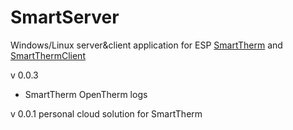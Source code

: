 # SmartServer
 Windows/Linux server&amp;client application for ESP [SmartTherm](https://github.com/Evgen2/SmartTherm) and [SmartThermClient](https://github.com/Evgen2/SmartThermClient)

v 0.0.3
+ SmartTherm OpenTherm logs

v 0.0.1
personal cloud solution for SmartTherm
